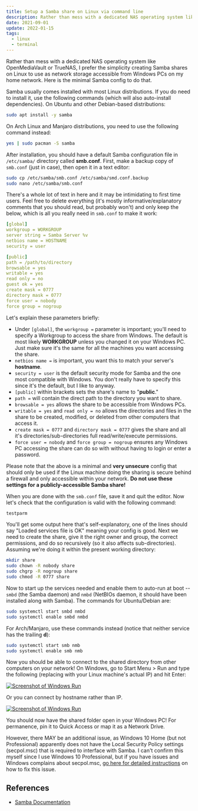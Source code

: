 ```yaml
---
title: Setup a Samba share on Linux via command line
description: Rather than mess with a dedicated NAS operating system like OpenMediaVault or TrueNAS, I prefer the simplicity creating Samba shares on Linux to use as network storage accessible from Windows PCs on my home network. Here is the minimal Samba config to do that.
date: 2021-09-01
update: 2022-01-15
tags:
  - linux
  - terminal
---
```


Rather than mess with a dedicated NAS operating system like OpenMediaVault or TrueNAS, I prefer the simplicity creating Samba shares on Linux to use as network storage accessible from Windows PCs on my home network. Here is the minimal Samba config to do that.

Samba usually comes installed with most Linux distributions. If you do need to install it, use the following commands (which will also auto-install dependencies). On Ubuntu and other Debian-based distributions:

```bash
sudo apt install -y samba
```

On Arch Linux and Manjaro distributions, you need to use the following command instead:

```bash
yes | sudo pacman -S samba
```

After installation, you should have a default Samba configuration file in `/etc/samba/` directory called **smb.conf**. First, make a backup copy of `smb.conf` (just in case), then open it in a text editor:

```bash
sudo cp /etc/samba/smb.conf /etc/samba/smd.conf.backup
sudo nano /etc/samba/smb.conf
```

There's a whole lot of text in here and it may be intimidating to first time users. Feel free to delete everything (it's mostly informative/explanatory comments that you should read, but probably won't) and only keep the below, which is all you really need in `smb.conf` to make it work:

```yaml
[global]
workgroup = WORKGROUP
server string = Samba Server %v
netbios name = HOSTNAME
security = user

[public]
path = /path/to/directory
browsable = yes
writable = yes
read only = no
guest ok = yes
create mask = 0777
directory mask = 0777
force user = nobody
force group = nogroup
```

Let's explain these parameters briefly:

- Under `[global]`, the `workgroup =` parameter is important; you'll need to specify a Workgroup to access the share from Windows. The default is most likely **WORKGROUP** unless you changed it on your Windows PC. Just make sure it's the same for all the machines you want accessing the share.
- `netbios name =` is important, you want this to match your server's **hostname**.
- `security = user` is the default security mode for Samba and the one most compatible with Windows. You don't really have to specify this since it's the default, but I like to anyway.
- `[public]` within brackets sets the share's name to "**public**."
- `path =` will contain the direct path to the directory you want to share.
- `browsable = yes` allows the share to be accessible from Windows PCs.
- `writable = yes` and `read only = no` allows the directories and files in the share to be created, modified, or deleted from other computers that access it.
- `create mask = 0777` and `directory mask = 0777` gives the share and all it's directories/sub-directories full read/write/execute permissions.
- `force user = nobody` and `force group = nogroup` ensures any Windows PC accessing the share can do so with without having to login or enter a password.

Please note that the above is a minimal and **very unsecure** config that should only be used if the Linux machine doing the sharing is secure behind a firewall and only accessible within your network. **Do not use these settings for a publicly-accessible Samba share!**

When you are done with the `smb.conf` file, save it and quit the editor. Now let's check that the configuration is valid with the following command:

```bash
testparm
```

You'll get some output here that's self-explanatory, one of the lines should say "Loaded services file is OK" meaning your config is good. Next we need to create the share, give it the right owner and group, the correct permissions, and do so recursively (so it also affects sub-directories). Assuming we're doing it within the present working directory:

```bash
mkdir share
sudo chown -R nobody share
sudo chgrp -R nogroup share
sudo chmod -R 0777 share
```

Now to start up the services needed and enable them to auto-run at boot -- `smbd` (the Samba daemon) and `nmbd` (NetBIOs daemon, it should have been installed along with Samba). The commands for Ubuntu/Debian are:

```bash
sudo systemctl start smbd nmbd
sudo systemctl enable smbd nmbd
```

For Arch/Manjaro, use these commands instead (notice that neither service has the trailing **d**):

```bash
sudo systemctl start smb nmb
sudo systemctl enable smb nmb
```

Now you should be able to connect to the shared directory from other computers on your network! On Windows, go to Start Menu > Run and type the following (replacing with your Linux machine's actual IP) and hit Enter:

[![Screenshot of Windows Run](/img/samba1.png)](https://arieldiaz.codes/img/samba1.png)

Or you can connect by hostname rather than IP.

[![Screenshot of Windows Run](/img/samba1.png)](https://arieldiaz.codes/img/samba2.png)

You should now have the shared folder open in your Windows PC! For permanence, pin it to Quick Access or map it as a Network Drive.

However, there MAY be an additional issue, as Windows 10 Home (but not Professional) apparently does not have the Local Security Policy settings (secpol.msc) that is required to interface with Samba. I can't confirm this myself since I use Windows 10 Professional, but if you have issues and Windows complains about secpol.msc, [go here for detailed instructions](https://www.majorgeeks.com/content/page/how_to_enable_local_security_policy_in_windows_10_home.html) on how to fix this issue.

<h2>References</h2>

- <a href="https://www.samba.org/samba/docs" target="_blank" rel="noopener">Samba Documentation</a>
